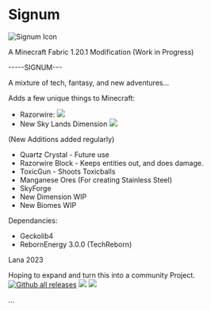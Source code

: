
# Signum

![Signum Icon](https://images2.imgbox.com/41/35/rRHCx6I4_o.png "Signum Minecraft Fabric Mod")

A Minecraft Fabric 1.20.1 Modification
(Work in Progress)

-----SIGNUM---

A mixture of tech, fantasy, and new adventures... 

Adds a few unique things to Minecraft:



- Razorwire:
![](https://images2.imgbox.com/fa/3d/eirQN485_o.png)
- New Sky Lands Dimension
![](https://images2.imgbox.com/32/bf/OLGNCVFM_o.png)

(New Additions added regularly)
- Quartz Crystal - Future use
- Razorwire Block - Keeps entities out, and does damage.
- ToxicGun - Shoots Toxicballs
- Manganese Ores (For creating Stainless Steel)
- SkyForge 
- New Dimension WIP
- New Biomes WIP

Dependancies:
- Geckolib4
- RebornEnergy 3.0.0
  (TechReborn)




Lana
2023

Hoping to expand and turn this into a community Project.
[![Github all releases](https://img.shields.io/github/downloads/princessaylana/Signum-1.20/total.svg)](https://GitHub.com/princessaylana/Signum-1.20/releases/)
![](https://img.shields.io/github/license/princessaylana/Signum-1.20)
[![](https://img.shields.io/github/v/release/princessaylana/Signum-1.20)](https://GitHub.com/princessaylana/Signum-1.20releases/)

...




